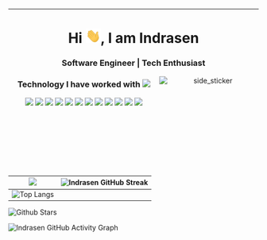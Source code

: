 </p>
<hr>
<h1 align="center">Hi <img src="https://raw.githubusercontent.com/ABSphreak/ABSphreak/master/gifs/Hi.gif" width="30px">, I am Indrasen</h1>
<h3 align="center">Software Engineer | Tech Enthusiast </h3>

</p>


<p align="center">
<img align="right" width=200px height=200px alt="side_sticker" src="https://media.giphy.com/media/TEnXkcsHrP4YedChhA/giphy.gif" />
</p>

<h3 align="center"> 
Technology I have worked with&nbsp;<img src = "https://media2.giphy.com/media/QssGEmpkyEOhBCb7e1/giphy.gif?cid=ecf05e47a0n3gi1bfqntqmob8g9aid1oyj2wr3ds3mg700bl&rid=giphy.gif" width = 25px> 

</h3>
 <p align="center">
<img src="https://img.shields.io/badge/-Android-2088FF?style=flat-square&logo=android&logoColor=green" />
  <img src="https://img.shields.io/badge/-NPM-CB3837?style=flat-square&logo=npm&logoColor=white" />
  <img src="https://img.shields.io/badge/-Nodejs-43853d?style=flat-square&logo=Node.js&logoColor=white" />
  <img src="https://img.shields.io/badge/MongoDB-4EA94B?style=flat-square&logo=mongodb&logoColor=white" />
  <img src="https://img.shields.io/badge/Express.js-000000?style=flat-square&logo=express&logoColor=white" />
  <img src="https://img.shields.io/badge/Amazon_AWS-232F3E?style=flat-square&logo=amazon-aws&logoColor=white" />
  <img src="https://img.shields.io/badge/-Java-2088FF?style=flat-square&logo=java" />
  <img src="https://img.shields.io/badge/Python-FFD43B?style=flat-square&logo=python&logoColor=white" />
  <img src="https://img.shields.io/badge/-Heroku-430098?style=flat-square&logo=heroku&logoColor=white" />
  <img src="https://img.shields.io/badge/MySQL-00000F?style=flat-square&logo=mysql&logoColor=white" />
  <img src="https://img.shields.io/badge/-C%20sharp-2088FF?style=flat-square&logo=csharp" />
  <img src="https://img.shields.io/badge/-.Net-2088FF?style=flat-square" />

</p>



![](https://github-readme-stats.vercel.app/api?username=indrasen715&show_icons=true&layout=compact) | ![Indrasen GitHub Streak](https://github-readme-streak-stats.herokuapp.com/?user=indrasen715&layout=compact) |
| --- | --- |
|![Top Langs](https://github-readme-stats.vercel.app/api/top-langs/?username=indrasen715&layout=compact) | 
![Github Stars](https://github-profile-summary-cards.vercel.app/api/cards/profile-details?username=indrasen715&theme=vue)

![Indrasen GitHub Activity Graph](https://activity-graph.herokuapp.com/graph?username=indrasen715&theme=github)

